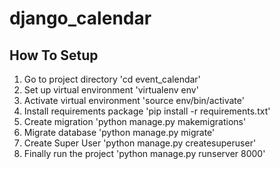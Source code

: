 # django_calendar

## How To Setup
1. Go to project directory 'cd event_calendar'
2. Set up virtual environment 'virtualenv env'
3. Activate virtual environment 'source env/bin/activate'
4. Install requirements package 'pip install -r requirements.txt'
5. Create migration 'python manage.py makemigrations'
5. Migrate database 'python manage.py migrate'
6. Create Super User 'python manage.py createsuperuser'
7. Finally run the project 'python manage.py runserver 8000'
